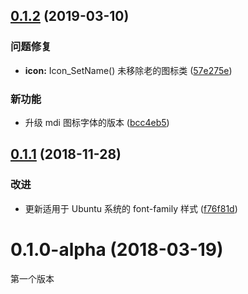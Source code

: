 ## [0.1.2](https://github.com/lc-ui/lcui.css/compare/v0.1.1...v0.1.2) (2019-03-10)


### 问题修复

* **icon:** Icon_SetName() 未移除老的图标类 ([57e275e](https://github.com/lc-ui/lcui.css/commit/57e275e))


### 新功能

* 升级 mdi 图标字体的版本 ([bcc4eb5](https://github.com/lc-ui/lcui.css/commit/bcc4eb5))


## [0.1.1](https://github.com/lc-ui/lcui.css/compare/v0.1.0-alpha...v0.1.1) (2018-11-28)


### 改进

* 更新适用于 Ubuntu 系统的 font-family 样式 ([f76f81d](https://github.com/lc-ui/lcui.css/commit/f76f81d))

# 0.1.0-alpha (2018-03-19)

第一个版本
